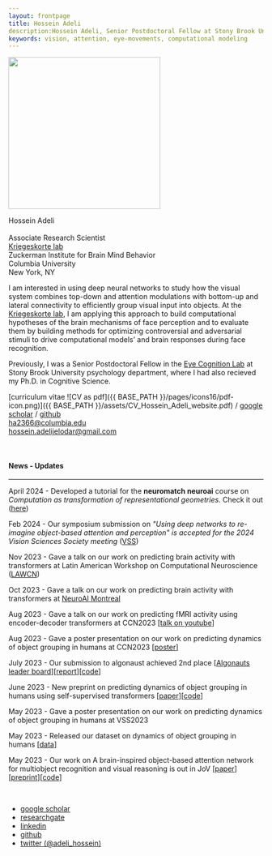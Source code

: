 ```yaml
---
layout: frontpage
title: Hossein Adeli
description:Hossein Adeli, Senior Postdoctoral Fellow at Stony Brook University. 
keywords: vision, attention, eye-movements, computational modeling
---
```


<img src="{{ BASE_PATH }}/assets/profile_hossein.png"  width = 300>

Hossein Adeli <br/><br/>
Associate Research Scientist <br/>
[Kriegeskorte lab](https://kriegeskortelab.zuckermaninstitute.columbia.edu/)  <br/>
Zuckerman Institute for Brain Mind Behavior <br/>
Columbia University <br/>
New York, NY <br/>

I am interested in using deep neural networks to study how the visual system combines top-down and attention modulations with bottom-up and lateral connectivity to efficiently group visual input into objects. At the [Kriegeskorte lab](https://kriegeskortelab.zuckermaninstitute.columbia.edu/), I am applying this approach to build computational hypotheses of the brain mechanisms of face perception and to evaluate them by building methods for optimizing controversial and adversarial stimuli to drive computational models’ and brain responses during face recognition.

Previously, I was a Senior Postdoctoral Fellow in the [Eye Cognition Lab](https://you.stonybrook.edu/zelinsky/who-we-are/) at Stony Brook University psychology department, where I had also recieved my Ph.D. in Cognitive Science.  

<!-- My research focuses on using computational and behavioral tools and through collaboration neural recording  to study the relationship between recognition, attention and grouping. -->

[curriculum vitae ![CV as pdf]({{ BASE_PATH }}/pages/icons16/pdf-icon.png)]({{ BASE_PATH }}/assets/CV_Hossein_Adeli_website.pdf) / 
[google scholar](https://scholar.google.com/citations?hl=en&user=EdIFZpQAAAAJ) / 
[github](https://github.com/Hosseinadeli) <br/>
ha2366@columbia.edu<br/>
hossein.adelijelodar@gmail.com<br/>

&nbsp;

#### News - Updates
---

April 2024 - Developed a tutorial for the **neuromatch neuroai** course on *Computation as transformation of representational geometries*. Check it out ([here](https://neuroai.neuromatch.io/tutorials/W1D3_ComparingArtificialAndBiologicalNetworks/student/W1D3_Tutorial2.html))

Feb 2024 - Our symposium submission on *"Using deep networks to re-imagine object-based attention and perception" is accepted for the 2024 Vision Sciences Society meeting* ([VSS](https://www.visionsciences.org/symposia/?sym=21))

Nov 2023 - Gave a talk on our work on predicting brain activity with transformers at Latin American Workshop on Computational Neuroscience ([LAWCN](https://lawcn.co/))

Oct 2023 - Gave a talk on our work on predicting brain activity with transformers at [NeuroAI Montreal](https://www.neuroaimontreal.com/)

Aug 2023 - Gave a talk on our work on predicting fMRI activity using encoder-decoder transformers at CCN2023 [[talk on youtube](https://www.youtube.com/live/9Xh55mcWJeE?si=K_Nqme9OYwBHj8eh&t=2302)]

Aug 2023 - Gave a poster presentation on our work on predicting dynamics of object grouping in humans at CCN2023 [[poster](https://drive.google.com/file/d/1E0P7zs2n1u61J6mOC5ix2PTcBSn_yX7o/view)]

July 2023 - Our submission to algonaust achieved 2nd place  [[Algonauts leader board](http://algonauts.csail.mit.edu/challenge.html)][[report](https://www.biorxiv.org/content/10.1101/2023.08.02.551743v1)][[code](https://github.com/Hosseinadeli/algonauts2023_transformers)]

June 2023 - New preprint on predicting dynamics of object grouping in humans using self-supervised transformers [[paper](https://arxiv.org/abs/2306.00294)][[code](https://github.com/Hosseinadeli/affinity_attention)]

May 2023 - Gave a poster presentation on our work on predicting dynamics of object grouping in humans at VSS2023

May 2023 - Released our dataset on dynamics of object grouping in humans [[data](https://github.com/Hosseinadeli/affinity_attention)]

May 2023 - Our work on A brain-inspired object-based attention network for multiobject recognition and visual reasoning is out in JoV [[paper](https://jov.arvojournals.org/article.aspx?articleid=2785636)][[preprint](https://www.biorxiv.org/content/10.1101/2022.04.02.486850v2.abstract)][[code](https://github.com/Hosseinadeli/OCRA)]


&nbsp;

<div class="navbar">
  <div class="navbar-inner">
      <ul class="nav">
          <!-- <li><a href="{{ BASE_PATH }}/assets/CV_Hossein_Adeli_website.pdf">cv</a></li> -->
          <li><a href="https://scholar.google.com/citations?hl=en&user=EdIFZpQAAAAJ">google scholar</a></li>
          <li><a href="https://www.researchgate.net/profile/Hossein-Adeli">researchgate</a></li>
          <li><a href="https://www.linkedin.com/in/hossein-adeli/">linkedin</a></li>
          <li><a href="https://github.com/Hosseinadeli">github</a></li>
          <li><a href="https://twitter.com/adeli_hossein">twitter (@adeli_hossein)</a></li>
      </ul>
  </div>
</div>
